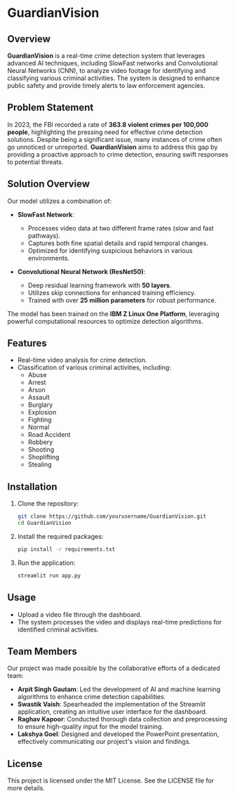 # GuardianVision

## Overview
**GuardianVision** is a real-time crime detection system that leverages advanced AI techniques, including SlowFast networks and Convolutional Neural Networks (CNN), to analyze video footage for identifying and classifying various criminal activities. The system is designed to enhance public safety and provide timely alerts to law enforcement agencies.

## Problem Statement
In 2023, the FBI recorded a rate of **363.8 violent crimes per 100,000 people**, highlighting the pressing need for effective crime detection solutions. Despite being a significant issue, many instances of crime often go unnoticed or unreported. **GuardianVision** aims to address this gap by providing a proactive approach to crime detection, ensuring swift responses to potential threats.

## Solution Overview
Our model utilizes a combination of:

- **SlowFast Network**: 
  - Processes video data at two different frame rates (slow and fast pathways).
  - Captures both fine spatial details and rapid temporal changes.
  - Optimized for identifying suspicious behaviors in various environments.

- **Convolutional Neural Network (ResNet50)**:
  - Deep residual learning framework with **50 layers**.
  - Utilizes skip connections for enhanced training efficiency.
  - Trained with over **25 million parameters** for robust performance.

The model has been trained on the **IBM Z Linux One Platform**, leveraging powerful computational resources to optimize detection algorithms.

## Features
- Real-time video analysis for crime detection.
- Classification of various criminal activities, including:
  - Abuse
  - Arrest
  - Arson
  - Assault
  - Burglary
  - Explosion
  - Fighting
  - Normal
  - Road Accident
  - Robbery
  - Shooting
  - Shoplifting
  - Stealing

## Installation
1. Clone the repository:
   ```bash
   git clone https://github.com/yourusername/GuardianVision.git
   cd GuardianVision
   ```

2. Install the required packages:
   ```bash
   pip install -r requirements.txt
   ```

3. Run the application:
   ```bash
   streamlit run app.py
   ```

## Usage
- Upload a video file through the dashboard.
- The system processes the video and displays real-time predictions for identified criminal activities.

## Team Members
Our project was made possible by the collaborative efforts of a dedicated team:

- **Arpit Singh Gautam**: Led the development of AI and machine learning algorithms to enhance crime detection capabilities.
- **Swastik Vaish**: Spearheaded the implementation of the Streamlit application, creating an intuitive user interface for the dashboard.
- **Raghav Kapoor**: Conducted thorough data collection and preprocessing to ensure high-quality input for the model training.
- **Lakshya Goel**: Designed and developed the PowerPoint presentation, effectively communicating our project's vision and findings.

## License
This project is licensed under the MIT License. See the LICENSE file for more details.

